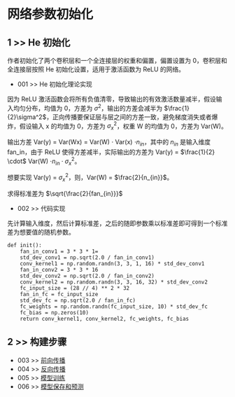 # 网络参数初始化

## 1 >> He 初始化

作者初始化了两个卷积层和一个全连接层的权重和偏置，偏置设置为 0，卷积层和全连接层按照 He 初始化设置，适用于激活函数为 ReLU 的网络。

- 001 >> He 初始化理论实现

因为 ReLU 激活函数会将所有负值清零，导致输出的有效激活数量减半，假设输入均匀分布，均值为 0，方差为 $\sigma^2$，输出的方差会减半为 $\frac{1}{2}\sigma^2$，正向传播要保证层与层之间的方差一致，避免梯度消失或者爆炸，假设输入 x 的均值为 0，方差为 $\sigma_x^2$，权重 W 的均值为 0，方差为 Var(W)。

输出方差 Var(y) = Var(Wx) = Var(W) $\cdot$ Var(x) $\cdot n_{in}$，其中的 $n_{in}$ 是输入维度 fan_in，由于 ReLU 使得方差减半，实际输出的方差为 Var(y) = $\frac{1}{2} \cdot$ Var(W) $\cdot n_{in} \cdot \sigma_x^2$。

想要实现 Var(y) = $\sigma_x^2$，则，Var(W) = $\frac{2}{n_{in}}$。

求得标准差为 $\sqrt{\frac{2}{fan_{in}}}$

- 002 >> 代码实现

先计算输入维度，然后计算标准差，之后的随即参数乘以标准差即可得到一个标准差为想要值的随机参数。

```
def init():
    fan_in_conv1 = 3 * 3 * 1=
    std_dev_conv1 = np.sqrt(2.0 / fan_in_conv1)
    conv_kernel1 = np.random.randn(3, 3, 1, 16) * std_dev_conv1
    fan_in_conv2 = 3 * 3 * 16
    std_dev_conv2 = np.sqrt(2.0 / fan_in_conv2)
    conv_kernel2 = np.random.randn(3, 3, 16, 32) * std_dev_conv2
    fc_input_size = (28 // 4) ** 2 * 32
    fan_in_fc = fc_input_size
    std_dev_fc = np.sqrt(2.0 / fan_in_fc)
    fc_weights = np.random.randn(fc_input_size, 10) * std_dev_fc
    fc_bias = np.zeros(10)
    return conv_kernel1, conv_kernel2, fc_weights, fc_bias
```

## 2 >> 构建步骤

- 003 >> [前向传播](https://github.com/fangqing408/00-MNIST/blob/master/recognition/003.md)
- 004 >> [反向传播](https://github.com/fangqing408/00-MNIST/blob/master/recognition/004.md)
- 005 >> [模型训练](https://github.com/fangqing408/00-MNIST/blob/master/recognition/005.md)
- 006 >> [模型保存和预测](https://github.com/fangqing408/00-MNIST/blob/master/recognition/006.md)

